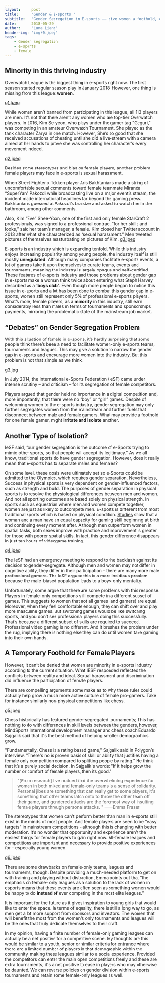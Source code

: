 ```yaml
---
layout:     post
title:      "Gender & E-sports "
subtitle:   "Gender Segregation in E-sports —— give women a foothold, or just further segregate them?"
date:       2018-05-29
author:     "Luna Liang"
header-img: "img/0.jpeg"
tags:
    - Gender segregation
    - e-sports
    - female
---
```



## Minority in this thriving industry 

Overwatch League is the biggest thing in e-sports right now. The first season started regular season play in January 2018. However, one thing is missing from this league: **women**. 

[g1.jpeg](g1.jpeg)

While women aren’t banned from participating in this league, all 113 players are men. It’s not that there aren’t any women who are top-tier Overwatch players. In 2016, Kim Se-yeon, who plays under the gamer tag "Geguri," was competing in an amateur Overwatch Tournament. She played as the tank character Zarya in one match. However, She’s so good that she received accusations of cheating until she did a live-stream with a camera aimed at her hands to prove she was controlling her character’s every movement indeed.

[g2.jpeg](g2.jpeg)

Besides some stereotypes and bias on female players, another problem female players may face in e-sports is sexual harassment. 

When Street Fighter x Tekken player Aris Bakhtanians made a string of uncomfortable sexual comments toward female teammate Miranda “SuperYan” Pakozdi while broadcasting live on a major event’s stream, the incident made international headlines far beyond the gaming press. Bakhtanians guessed at Pakozdi’s bra size and asked to watch her in the bathroom, among other comments.

Also, Kim “Eve” Shee-Yoon, one of the first and only female StarCraft 2 professionals, was signed to a professional contract “for her skills and looks,” said her team’s manager, a female. Kim closed her Twitter account in 2013 after what she characterized as “sexual harassment.” Men tweeted pictures of themselves masturbating on pictures of Kim.
[g3.jpeg](g3.jpeg)

E-sports is an industry which is expanding tenfold. While this industry enjoys increasing popularity among young people, the industry itself is still mostly **unregulated**. Although many companies facilitate e-sports events, a lot of gamers take it upon themselves to curate teams, events and tournaments, meaning the industry is largely opaque and self-certified. These features of e-sports industry and those problems about gender gap in e-sports make a woman think twice about entering what Steph Harvey described as a **‘boys club’**. Even though more people began to notice this issue in e-sports and a lot has been done to combat this gender gap in e-sports, women still represent only 5% of professional e-sports players. What’s more, female players, as a **minority** in this industry, still earn considerably less than males in terms of tournaments and sponsorships payments, mirroring the problematic state of the mainstream job market. 

## “Debates” on Gender Segregation Problem

With this situation of female in e-sports, it’s hardly surprising that some people think there’s been a need to facilitate women-only e-sports teams, tournaments and leagues. This may give a solution to narrow the gender gap in e-sports and encourage more women into the industry. But this problem is not that simple as we think.

 
[g3.jpg](g3.jpg)

In July 2014, the International e-Sports Federation (IeSF) came under intense scrutiny – and criticism – for its segregation of female competitors. 

Players argued that gender held no importance in a digital competition and, more importantly, that there were no “boy” or “girl” games. Despite of welcoming women to the e-sports industry, gender segregation may only further segregates women from the mainstream and further fuels that disconnect between male and female gamers. What may provide a foothold for one female gamer, might **irritate and isolate** another. 

## Another Type of Isolation?

IeSF said, “our gender segregation is the outcome of e-Sports trying to mimic other sports, so that people will accept its legitimacy.” As we all know, traditional sports do have gender segregation. However, does it really mean that e-sports has to separate males and females?  

On some level, these goals were ultimately set so e-Sports could be admitted to the Olympics, which requires gender separation. Nevertheless, Success in physical sports is very dependent on gender-influenced factors, such as strength and build. The purposes of gender separation in physical sports is to resolve the physiological differences between men and women. And not all sporting outcomes are based solely on physical strength. In sports such as equestrian where men and women compete together, women are just as likely to outcompete men. E-sports is different from most traditional sports which is based on physical condition. [Studies](https://www.sciencedirect.com/science/article/pii/0193397394900051) show that a woman and a man have an equal capacity for gaming skill beginning at birth and continuing every moment after. Although men outperform women in spatial tasks, both sexes improve with practice and improvement is greater for those with poorer spatial skills. In fact, this gender difference disappears in just ten hours of videogame training.

[g4.jpeg](g4.jpeg)

The IeSF had an emergency meeting to respond to the backlash against its decision to gender-segregate. Although men and women may not differ in cognitive ability, they differ in their participation – there are many more male professional gamers. The IeSF argued this is a more insidious problem because the male-biased population leads to a boys-only mentality. 

Unfortunately, some argue that there are some problems with this response. Players in female-only competitions still compete in a different subset of games. This suggests to women that not all games (and gamers) are equal. Moreover, when they feel comfortable enough, they can shift over and play more masculine games. But switching games would be like switching sports, and you don’t see professional players doing this successfully. That’s because a different subset of skills are required to succeed. Professional video gaming is no different. And it brushes the problem under the rug, implying there is nothing else they can do until women take gaming into their own hands.

## A Temporary Foothold for Female Players

However, it can’t be denied that women are minority in e-sports industry according to the current situation. What IESF responded reflected the conflicts between reality and ideal. Sexual harassment and discrimination did influence the participation of female players. 

There are compelling arguments some make as to why these rules could actually help grow a much more active culture of female pro-gamers. Take for instance similarly non-physical competitions like chess.

[g5.jpeg](g5.jpeg)

Chess historically has featured gender-segregated tournaments; This has nothing to do with differences in skill levels between the genders, however, MindSports International development manager and chess coach Eduardo Sajgalik said that it's the best method of helping smaller demographics grow.

"Fundamentally, Chess is a rating based game," Sajgalik said in Polygon’s interview. "There's no is proven basis of skill or ability that justifies having a female only competition compared to splitting people by rating." He think that it’s a purely social decision. In Sajgalik's words: "If it helps grow the number or comfort of female players, then its good."

> "[From research] I've noticed that the overwhelming experience for women in both mixed and female-only teams is a sense of solidarity. Personal jibes are something that can really get to some players, it's something that other teams latch onto to throw the other team off their game, and gendered attacks are the foremost way of insulting female players through personal attacks. " ——Emma Fraser 
	
The stereotypes that women can’t perform better than man in e-sports still exist in the minds of most people. And female players are seen to be “easy targets” in mainstream competitions - although this is changing with better moderation. It’s no wonder that opportunity and experience aren't the easiest things for female players to gain right now. All-female leagues and competitions are important and necessary to provide positive experiences for - especially young women. 
 
[g6.jpeg](g6.jpeg)

There are some drawbacks on female-only teams, leagues and tournaments, though. Despite providing a much-needed platform to get on with training and playing without distraction, Emma points out that “the emphasis on female- only leagues as a solution to the lack of women in esports means that these events are often seen as something women would be happy to do **instead of** ever competing in the most elite leagues.” 
	
It is important for the future as it gives inspiration to young girls that would like to enter the space. In terms of equality, there is still a long way to go, as men get a lot more support from sponsors and investors. The women that will benefit the most from the women's only tournaments and leagues will be the ones that truly dedicate themselves to their craft.

In my opinion, having a finite number of female-only gaming leagues can actually be a net positive for a competitive scene. My thoughts are this would be similar to a youth, senior or similar criteria for entrance where there are a limited number of players in that demographic within the community, making these leagues similar to a social experience. Provided the competitors can enter the main open competitions freely and these are extra tournaments, it's a net positive to ease in players who may otherwise be daunted. We can reverse policies on gender division within e-sports tournaments and retain some female-only leagues as well.
	

